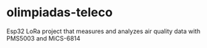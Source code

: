 # olimpiadas-teleco
Esp32 LoRa project that measures and analyzes air quality data with PMS5003 and MiCS-6814
